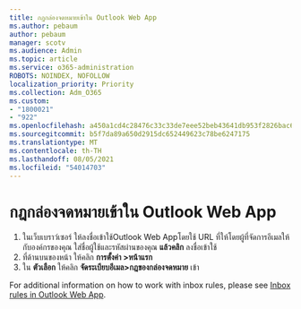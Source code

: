 ```yaml
---
title: กฎกล่องจดหมายเข้าใน Outlook Web App
ms.author: pebaum
author: pebaum
manager: scotv
ms.audience: Admin
ms.topic: article
ms.service: o365-administration
ROBOTS: NOINDEX, NOFOLLOW
localization_priority: Priority
ms.collection: Adm_O365
ms.custom:
- "1800021"
- "922"
ms.openlocfilehash: a450a1cd4c28476c33c33de7eee52beb43641db953f2826bac68ca76b2e50f25
ms.sourcegitcommit: b5f7da89a650d2915dc652449623c78be6247175
ms.translationtype: MT
ms.contentlocale: th-TH
ms.lasthandoff: 08/05/2021
ms.locfileid: "54014703"
---
```

# <a name="inbox-rules-in-outlook-web-app"></a>กฎกล่องจดหมายเข้าใน Outlook Web App

1. ในเว็บเบราว์เซอร์ ให้ลงชื่อเข้าใช้Outlook Web Appโดยใช้ URL ที่ให้โดยผู้ที่จัดการอีเมลให้กับองค์กรของคุณ ใส่ชื่อผู้ใช้และรหัสผ่านของคุณ **แล้วคลิก** ลงชื่อเข้าใช้
2. ที่ด้านบนของหน้า ให้คลิก **การตั้งค่า >หน้าแรก**
3. ใน **ตัวเลือก** ให้คลิก **จัดระเบียบอีเมล>กฎของกล่องจดหมาย** เข้า

For additional information on how to work with inbox rules, please see [Inbox rules in Outlook Web App](https://support.office.com/article/inbox-rules-in-outlook-web-app-edea3d17-00c9-434b-b9b7-26ee8d9f5622).
